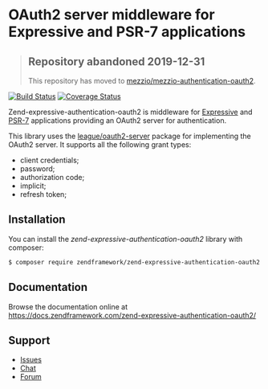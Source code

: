 # OAuth2 server middleware for Expressive and PSR-7 applications

> ## Repository abandoned 2019-12-31
>
> This repository has moved to [mezzio/mezzio-authentication-oauth2](https://github.com/mezzio/mezzio-authentication-oauth2).

[![Build Status](https://secure.travis-ci.org/zendframework/zend-expressive-authentication-oauth2.svg?branch=master)](https://secure.travis-ci.org/zendframework/zend-expressive-authentication-oauth2)
[![Coverage Status](https://coveralls.io/repos/github/zendframework/zend-expressive-authentication-oauth2/badge.svg?branch=master)](https://coveralls.io/github/zendframework/zend-expressive-authentication-oauth2?branch=master)

Zend-expressive-authentication-oauth2 is middleware for [Expressive](https://github.com/zendframework/zend-expressive)
and [PSR-7](http://www.php-fig.org/psr/psr-7/) applications providing an OAuth2
server for authentication.

This library uses the [league/oauth2-server](https://oauth2.thephpleague.com/)
package for implementing the OAuth2 server. It supports all the following grant
types:

- client credentials;
- password;
- authorization code;
- implicit;
- refresh token;

## Installation

You can install the *zend-expressive-authentication-oauth2* library with
composer:

```bash
$ composer require zendframework/zend-expressive-authentication-oauth2
```

## Documentation

Browse the documentation online at https://docs.zendframework.com/zend-expressive-authentication-oauth2/

## Support

* [Issues](https://github.com/zendframework/zend-expressive-authentication-oauth2/issues/)
* [Chat](https://zendframework-slack.herokuapp.com/)
* [Forum](https://discourse.zendframework.com/)
